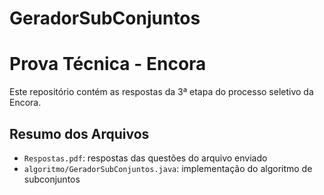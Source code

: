 # GeradorSubConjuntos

# Prova Técnica - Encora

Este repositório contém as respostas da 3ª etapa do processo seletivo da Encora.

## Resumo dos Arquivos

- `Respostas.pdf`: respostas das questões do arquivo enviado
- `algoritmo/GeradorSubConjuntos.java`: implementação do algoritmo de subconjuntos
